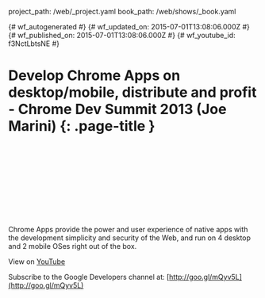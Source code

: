 project_path: /web/_project.yaml
book_path: /web/shows/_book.yaml

{# wf_autogenerated #}
{# wf_updated_on: 2015-07-01T13:08:06.000Z #}
{# wf_published_on: 2015-07-01T13:08:06.000Z #}
{# wf_youtube_id: f3NctLbtsNE #}

# Develop Chrome Apps on desktop/mobile, distribute and profit - Chrome Dev Summit 2013 (Joe Marini) {: .page-title }


<div class="video-wrapper">
  <iframe class="devsite-embedded-youtube-video" data-video-id="f3NctLbtsNE"
          data-autohide="1" data-showinfo="0" frameborder="0" allowfullscreen>
  </iframe>
</div>

Chrome Apps provide the power and user experience of native apps with the development simplicity and security of the Web, and run on 4 desktop and 2 mobile OSes right out of the box.

View on [YouTube](https://youtu.be/f3NctLbtsNE)

Subscribe to the Google Developers channel at: [http://goo.gl/mQyv5L](http://goo.gl/mQyv5L)
